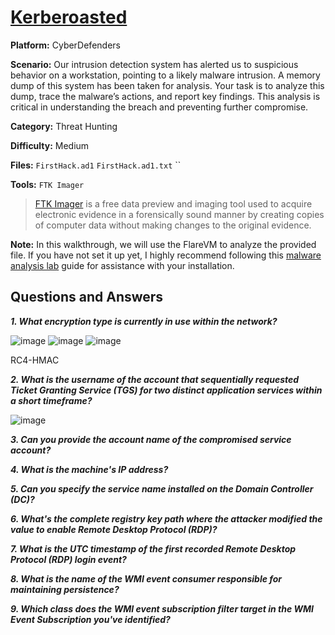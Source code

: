# <a href="https://cyberdefenders.org/blueteam-ctf-challenges/kerberoasted/">Kerberoasted</a>

**Platform:** CyberDefenders

**Scenario:** Our intrusion detection system has alerted us to suspicious behavior on a workstation, pointing to a likely malware intrusion. A memory dump of this system has been taken for analysis. Your task is to analyze this dump, trace the malware’s actions, and report key findings. This analysis is critical in understanding the breach and preventing further compromise.

**Category:** Threat Hunting

**Difficulty:** Medium

**Files:** `FirstHack.ad1` `FirstHack.ad1.txt` ``

**Tools:** `FTK Imager`

> [FTK Imager](https://www.exterro.com/digital-forensics-software/ftk-imager) is a free data preview and imaging tool used to acquire electronic evidence in a forensically sound manner by creating copies of computer data without making changes to the original evidence.

**Note:** In this walkthrough, we will use the FlareVM to analyze the provided file. If you have not set it up yet, I highly recommend following this [malware analysis lab](https://github.com/mmhgwyjs/malware-analysis-lab/blob/main/README.md) guide for assistance with your installation.

## **Questions and Answers**

***1. What encryption type is currently in use within the network?***

![image](https://github.com/user-attachments/assets/c51b8cae-c5e0-4578-8e54-a9ee89e8a1dd)
![image](https://github.com/user-attachments/assets/2b4bba81-3fd9-47c1-8106-68f566019503)
![image](https://github.com/user-attachments/assets/87376024-19bf-4651-adee-9a9691ad226a)


RC4-HMAC

***2. What is the username of the account that sequentially requested Ticket Granting Service (TGS) for two distinct application services within a short timeframe?***

![image](https://github.com/user-attachments/assets/51c8b736-6a5a-4751-a328-1ae96b025d42)


***3. Can you provide the account name of the compromised service account?***

***4. What is the machine's IP address?***

***5. Can you specify the service name installed on the Domain Controller (DC)?***

***6. What's the complete registry key path where the attacker modified the value to enable Remote Desktop Protocol (RDP)?***

***7. What is the UTC timestamp of the first recorded Remote Desktop Protocol (RDP) login event?***

***8. What is the name of the WMI event consumer responsible for maintaining persistence?***

***9. Which class does the WMI event subscription filter target in the WMI Event Subscription you've identified?***
